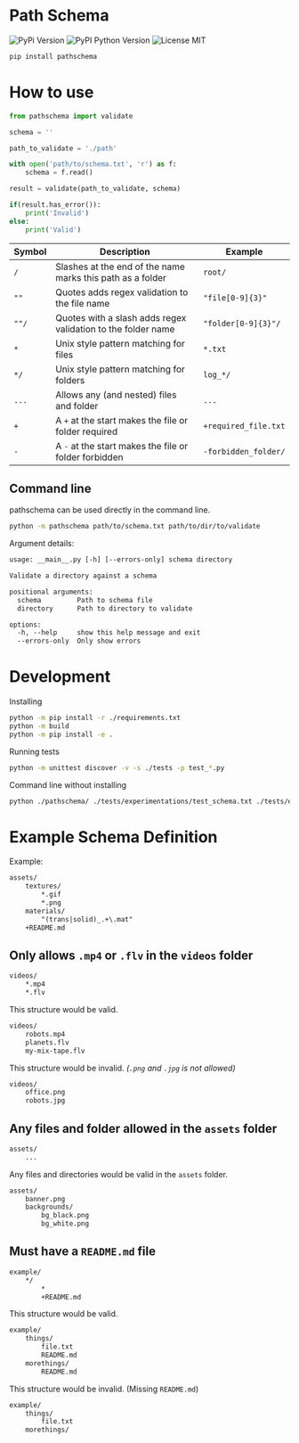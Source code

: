 # Path Schema

![PyPi Version](https://img.shields.io/pypi/v/pathschema.svg) ![PyPI Python Version](https://img.shields.io/pypi/pyversions/pathschema.svg?logo=python&logoColor=gold) ![License MIT](https://img.shields.io/pypi/l/pathschema)

```bash
pip install pathschema
```

# How to use

```python
from pathschema import validate

schema = ''

path_to_validate = './path'

with open('path/to/schema.txt', 'r') as f:
	schema = f.read()

result = validate(path_to_validate, schema)

if(result.has_error()):
	print('Invalid')
else:
	print('Valid')
```

|  Symbol | Description  | Example |
|---------|--------------|---------|
| `/` | Slashes at the end of the name marks this path as a folder | `root/` |
| `""` | Quotes adds regex validation to the file name | `"file[0-9]{3}"` |
| `""/` | Quotes with a slash adds regex validation to the folder name | `"folder[0-9]{3}"/` |
| `*` | Unix style pattern matching for files | `*.txt` |
| `*/` | Unix style pattern matching for folders | `log_*/` |
| `...` | Allows any (and nested) files and folder | `...` |
| `+` | A `+` at the start makes the file or folder required | `+required_file.txt` |
| `-` | A `-` at the start makes the file or folder forbidden | `-forbidden_folder/` |

## Command line

pathschema can be used directly in the command line.

```bash
python -m pathschema path/to/schema.txt path/to/dir/to/validate
```

Argument details:
```txt
usage: __main__.py [-h] [--errors-only] schema directory

Validate a directory against a schema

positional arguments:
  schema         Path to schema file
  directory      Path to directory to validate

options:
  -h, --help     show this help message and exit
  --errors-only  Only show errors
```

# Development

Installing
```bash
python -m pip install -r ./requirements.txt
python -m build
python -m pip install -e .
```

Running tests
```bash
python -m unittest discover -v -s ./tests -p test_*.py
```

Command line without installing
```bash
python ./pathschema/ ./tests/experimentations/test_schema.txt ./tests/experimentations/test_directory_ok
```

# Example Schema Definition

Example:
```txt
assets/
	textures/
		*.gif
		*.png
	materials/
		"(trans|solid)_.+\.mat"
	+README.md
```

## Only allows `.mp4` or `.flv` in the `videos` folder
```txt
videos/
	*.mp4
	*.flv
```

This structure would be valid.
```txt
videos/
	robots.mp4
	planets.flv
	my-mix-tape.flv
```

This structure would be invalid. *(`.png` and `.jpg` is not allowed)*
```txt
videos/
	office.png
	robots.jpg
```

## Any files and folder allowed in the `assets` folder
```txt
assets/
	...
```

Any files and directories would be valid in the `assets` folder.
```txt
assets/
	banner.png
	backgrounds/
		bg_black.png
		bg_white.png
```

## Must have a `README.md` file
```txt
example/
	*/
		*
		+README.md
```

This structure would be valid.

```txt
example/
	things/
		file.txt
		README.md
	morethings/
		README.md
```

This structure would be invalid. (Missing `README.md`)

```txt
example/
	things/
		file.txt
	morethings/
```
